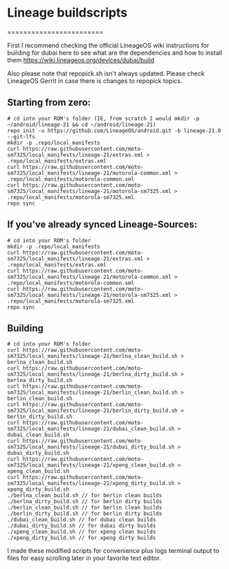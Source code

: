 # Lineage buildscripts
========================

First I recommend checking the official LineageOS wiki instructions for building for dubai here to see what are the dependencies and how to install them
https://wiki.lineageos.org/devices/dubai/build

Also please note that repopick.sh isn't always updated. Please check LineageOS Gerrit in case there is changes to repopick topics.

Starting from zero:
---------
    # cd into your ROM's folder (IE, from scratch I would mkdir -p ~/android/lineage-21 && cd ~/android/lineage-21)
    repo init -u https://github.com/LineageOS/android.git -b lineage-21.0 --git-lfs
    mkdir -p .repo/local_manifests
    curl https://raw.githubusercontent.com/moto-sm7325/local_manifests/lineage-21/extras.xml > .repo/local_manifests/extras.xml
    curl https://raw.githubusercontent.com/moto-sm7325/local_manifests/lineage-21/motorola-common.xml > .repo/local_manifests/motorola-common.xml
    curl https://raw.githubusercontent.com/moto-sm7325/local_manifests/lineage-21/motorola-sm7325.xml > .repo/local_manifests/motorola-sm7325.xml
    repo sync

If you've already synced Lineage-Sources:
----------
    # cd into your ROM's folder
    mkdir -p .repo/local_manifests
    curl https://raw.githubusercontent.com/moto-sm7325/local_manifests/lineage-21/extras.xml > .repo/local_manifests/extras.xml
    curl https://raw.githubusercontent.com/moto-sm7325/local_manifests/lineage-21/motorola-common.xml > .repo/local_manifests/motorola-common.xml
    curl https://raw.githubusercontent.com/moto-sm7325/local_manifests/lineage-21/motorola-sm7325.xml > .repo/local_manifests/motorola-sm7325.xml
    repo sync

Building
----------
    # cd into your ROM's folder
    curl https://raw.githubusercontent.com/moto-sm7325/local_manifests/lineage-21/berlna_clean_build.sh > berlna_clean_build.sh
    curl https://raw.githubusercontent.com/moto-sm7325/local_manifests/lineage-21/berlna_dirty_build.sh > berlna_dirty_build.sh
    curl https://raw.githubusercontent.com/moto-sm7325/local_manifests/lineage-21/berlin_clean_build.sh > berlin_clean_build.sh
    curl https://raw.githubusercontent.com/moto-sm7325/local_manifests/lineage-21/berlin_dirty_build.sh > berlin_dirty_build.sh
    curl https://raw.githubusercontent.com/moto-sm7325/local_manifests/lineage-21/dubai_clean_build.sh > dubai_clean_build.sh
    curl https://raw.githubusercontent.com/moto-sm7325/local_manifests/lineage-21/dubai_dirty_build.sh > dubai_dirty_build.sh
    curl https://raw.githubusercontent.com/moto-sm7325/local_manifests/lineage-21/xpeng_clean_build.sh > xpeng_clean_build.sh
    curl https://raw.githubusercontent.com/moto-sm7325/local_manifests/lineage-21/xpeng_dirty_build.sh > xpeng_dirty_build.sh
    ./berlna_clean_build.sh // for berlin clean builds
    ./berlna_dirty_build.sh // for berlin dirty builds
    ./berlin_clean_build.sh // for berlin clean builds
    ./berlin_dirty_build.sh // for berlin dirty builds
    ./dubai_clean_build.sh // for dubai clean builds
    ./dubai_dirty_build.sh // for dubai dirty builds
    ./xpeng_clean_build.sh // for xpeng clean builds
    ./xpeng_dirty_build.sh // for xpeng dirty builds

I made these modified scripts for convenience plus logs terminal output to files for easy scrolling later in your favorite text editor.
